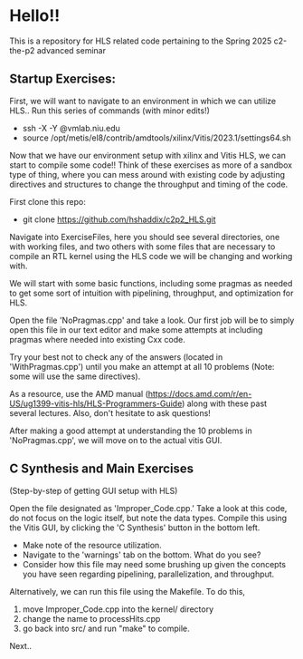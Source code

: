 # Hello!! 

This is a repository for HLS related code pertaining to the Spring 2025 c2-the-p2 advanced seminar

## Startup Exercises:

  First, we will want to navigate to an environment in which we can utilize HLS.. 
Run this series of commands (with minor edits!) 
  - ssh -X -Y <YourUsername>@vmlab.niu.edu
  - source /opt/metis/el8/contrib/amdtools/xilinx/Vitis/2023.1/settings64.sh

  Now that we have our environment setup with xilinx and Vitis HLS, we can start to compile some code!!
Think of these exercises as more of a sandbox type of thing, where you can mess around with existing code by adjusting directives and structures to change the throughput and timing of the code. 

First clone this repo:
- git clone https://github.com/hshaddix/c2p2_HLS.git

Navigate into ExerciseFiles, here you should see several directories, one with working files, and two others with some files that are necessary to compile an RTL kernel using the HLS code we will be changing and working with. 

  We will start with some basic functions, including some pragmas as needed to get some sort of intuition with pipelining, throughput, and optimization for HLS.

Open the file 'NoPragmas.cpp' and take a look. Our first job will be to simply open this file in our text editor and make some attempts at including pragmas where needed into existing Cxx code. 

Try your best not to check any of the answers (located in 'WithPragmas.cpp') until you make an attempt at all 10 problems (Note: some will use the same directives). 

As a resource, use the AMD manual (https://docs.amd.com/r/en-US/ug1399-vitis-hls/HLS-Programmers-Guide) along with these past several lectures. Also, don't hesitate to ask questions!

  After making a good attempt at understanding the 10 problems in 'NoPragmas.cpp', we will move on to the actual vitis GUI. 

## C Synthesis and Main Exercises

(Step-by-step of getting GUI setup with HLS)
  
Open the file designated as 'Improper_Code.cpp.' Take a look at this code, do not focus on the logic itself, but note the data types. Compile this using the Vitis GUI, by clicking the 'C Synthesis' button in the bottom left. 
  - Make note of the resource utilization.
  - Navigate to the 'warnings' tab on the bottom. What do you see?
  - Consider how this file may need some brushing up given the concepts you have seen regarding pipelining, parallelization, and throughput.

  Alternatively, we can run this file using the Makefile. 
  To do this, 
  1) move Improper_Code.cpp into the kernel/ directory
  2) change the name to processHits.cpp
  3) go back into src/ and run "make" to compile. 

Next.. 
